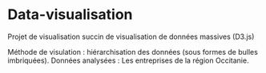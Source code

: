 # Data-visualisation
Projet de visualisation succin de visualisation de données massives (D3.js)

Méthode de visulation : hiérarchisation des données (sous formes de bulles imbriquées).
Données analysées : Les entreprises de la région Occitanie.
